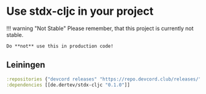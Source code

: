 # Use stdx-cljc in your project

!!! warning "Not Stable"
    Please remember, that this project is currently not stable.
    
    Do **not** use this in production code!

## Leiningen
``` clj
:repositories {"devcord releases" "https://repo.devcord.club/releases/"}
:dependencies [[de.dertev/stdx-cljc "0.1.0"]]
```